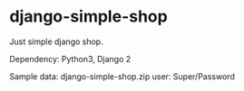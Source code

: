 # django-simple-shop
Just simple django shop.

Dependency: Python3, Django 2

Sample data: django-simple-shop.zip user: Super/Password
